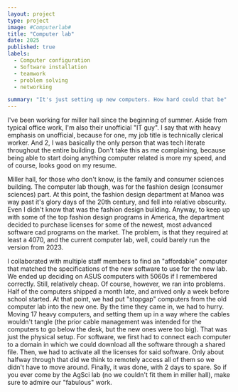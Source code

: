 ```yaml
---
layout: project
type: project
image: #Computerlab#
title: "Computer lab"
date: 2025
published: true
labels:
  - Computer configuration
  - Software installation
  - teamwork
  - problem solving
  - networking 

summary: "It's just setting up new computers. How hard could that be"
---
```


I've been working for miller hall since the beginning of summer. Aside from typical office work, I'm also their unofficial "IT guy". I say that with heavy emphasis on unofficial, because for one, my job title is technically clerical worker. And 2, I was basically the only person that was tech literate throughout the entire building. Don't take this as me complaining, because being able to start doing anything computer related is more my speed, and of course, looks good on my resume. 

Miller hall, for those who don't know, is the family and consumer sciences building. The computer lab though, was for the fashion design (consumer sciences) part. At this point, the fashion design department at Manoa was way past it's glory days of the 20th century, and fell into relative obscurity. Even I didn't know that was the fashion design building. Anyway, to keep up with some of the top fashion design programs in America, the department decided to purchase licenses for some of the newest, most advanced software cad programs on the market. The problem, is that they required at least a 4070, and the current computer lab, well, could barely run the version from 2023. 

I collaborated with multiple staff members to find an "affordable" computer that matched the specifications of the new software to use for the new lab. We ended up deciding on ASUS computers with 5060s if I remembered correctly. Still, relatively cheap. Of course, however, we ran into problems. Half of the computers shipped a month late, and arrived only a week before school started. At that point, we had put "stopgap" computers from the old computer lab into the new one. By the time they came in, we had to hurry. Moving 17 heavy computers, and setting them up in a way where the cables wouldn't tangle (the prior cable management was intended for the computers to go below the desk, but the new ones were too big). That was just the physical setup. For software, we first had to connect each computer to a domain in which we could download all the software through a shared file. Then, we had to activate all the licenses for said software. Only about halfway through that did we think to remotely access all of them so we didn't have to move around. Finally, it was done, with 2 days to spare. So if you ever come by the AgSci lab (no we couldn't fit them in miller hall), make sure to admire our "fabulous" work.
